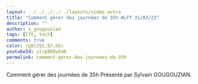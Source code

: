 ```yaml
---
layout: ../../../../../layouts/video.astro
title: "Comment gérer des journées de 35h #LFT 31/03/23"
description: ""
author: s_gougouzian
tags: [lft, tech]
comments: true
color: rgb(251,87,66)
youtubeId: ylrp8D0w540
permalink: comment-gerer-des-journees-de-35h
---
```


Comment gérer des journées de 35h
Présenté par Sylvain GOUGOUZIAN.
